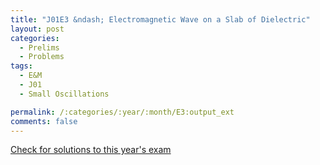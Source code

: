 ```yaml
---
title: "J01E3 &ndash; Electromagnetic Wave on a Slab of Dielectric"
layout: post
categories:
  - Prelims
  - Problems
tags:
  - E&M
  - J01
  - Small Oscillations

permalink: /:categories/:year/:month/E3:output_ext
comments: false
---
```

<object data="2001J3E.pdf" type="application/pdf" width="100%" height="500"></object>
<div class="message"><a href='https://princetonprelim.com/prelim/6/'>Check for solutions to this year's exam</a></div>
